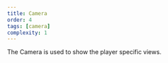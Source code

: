 ```yaml
---
title: Camera
order: 4
tags: [camera]
complexity: 1
---
```

The Camera is used to show the player specific views.
